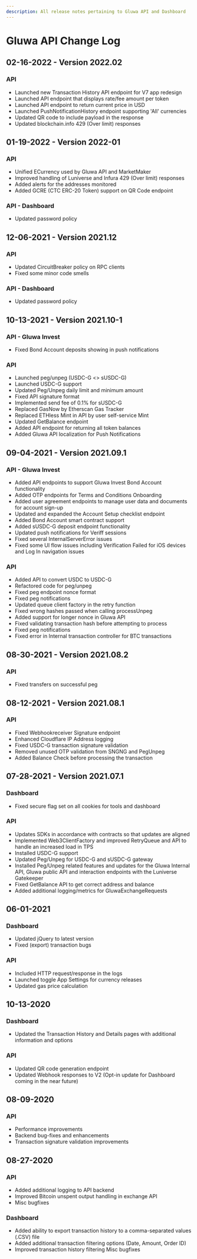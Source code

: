 ```yaml
---
description: All release notes pertaining to Gluwa API and Dashboard
---
```


# Gluwa API Change Log

## 02-16-2022 - Version 2022.02

### API&#x20;

* Launched new Transaction History API endpoint for V7 app redesign
* Launched API endpoint that displays rate/fee amount per token
* Launched API endpoint to return current price in USD&#x20;
* Launched PushNotificationHistory endpoint supporting 'All' currencies
* Updated QR code to include payload in the response&#x20;
* Updated blockchain.info 429 (Over limit) responses

## 01-19-2022 - Version 2022-01

### API&#x20;

* Unified ECurrency used by Gluwa API and MarketMaker&#x20;
* Improved handling of Luniverse and Infura 429 (Over limit) responses&#x20;
* Added alerts for the addresses monitored&#x20;
* Added GCRE (CTC ERC-20 Token) support on QR Code endpoint&#x20;

### API - Dashboard

* Updated password policy

## 12-06-2021 - Version 2021.12

### API&#x20;

* Updated CircuitBreaker policy on RPC clients
* Fixed some minor code smells

### API  - Dashboard

* Updated password policy

## 10-13-2021 - Version 2021.10-1

### API - Gluwa Invest

* Fixed Bond Account deposits showing in push notifications

### API&#x20;

* Launched peg/unpeg (USDC-G <> sUSDC-G)
* Launched USDC-G support&#x20;
* Updated Peg/Unpeg daily limit and minimum amount&#x20;
* Fixed API signature format&#x20;
* Implemented send fee of 0.1% for sUSDC-G&#x20;
* Replaced GasNow by Etherscan Gas Tracker&#x20;
* Replaced ETHless Mint in API by user self-service Mint&#x20;
* Updated GetBalance endpoint
* Added API endpoint for returning all token balances
* Added Gluwa API localization for Push Notifications

## 09-04-2021 - Version 2021.09.1

### API - Gluwa Invest

* Added API endpoints to support Gluwa Invest Bond Account functionality
* Added OTP endpoints for Terms and Conditions Onboarding
* Added user agreement endpoints to manage user data and documents for account sign-up
* Updated and expanded the Account Setup checklist endpoint
* Added Bond Account smart contract support
* Added sUSDC-G deposit endpoint functionality
* Updated push notifications for Veriff sessions
* Fixed several InternalServerError issues
* Fixed some UI flow issues including Verification Failed for iOS devices and Log In navigation issues

### API

* Added API to convert USDC to USDC-G&#x20;
* Refactored code for peg/unpeg&#x20;
* Fixed peg endpoint nonce format&#x20;
* Fixed peg notifications
* Updated queue client factory in the retry function&#x20;
* Fixed wrong hashes passed when calling processUnpeg&#x20;
* Added support for longer nonce in Gluwa API
* Fixed validating transaction hash before attempting to process&#x20;
* Fixed peg notifications&#x20;
* Fixed error in Internal transaction controller for BTC transactions

## 08-30-2021 - Version 2021.08.2

### API

* Fixed transfers on successful peg

## 08-12-2021 - Version 2021.08.1

### API

* Fixed Webhookreceiver Signature endpoint&#x20;
* Enhanced Cloudflare IP Address logging&#x20;
* Fixed USDC-G transaction signature validation&#x20;
* Removed unused OTP validation from SNGNG and PegUnpeg&#x20;
* Added Balance Check before processing the transaction

## 07-28-2021 - Version 2021.07.1

### Dashboard

* Fixed secure flag set on all cookies for tools and dashboard&#x20;

### API

* Updates SDKs in accordance with contracts so that updates are aligned
* Implemented Web3ClientFactory and improved RetryQueue and API to handle an increased load in TPS&#x20;
* Installed USDC-G support&#x20;
* Updated Peg/Unpeg for USDC-G and sUSDC-G gateway
* Installed Peg/Unpeg related features and updates for the Gluwa Internal API, Gluwa public API and interaction endpoints with the Luniverse Gatekeeper
* Fixed GetBalance API to get correct address and balance
* Added additional logging/metrics for GluwaExchangeRequests

## 06-01-2021

### Dashboard

* Updated jQuery to latest version&#x20;
* Fixed (export) transaction bugs&#x20;

### API

* Included HTTP request/response in the logs
* Launched toggle App Settings for currency releases&#x20;
* Updated gas price calculation

## 10-13-2020

### Dashboard

* Updated the Transaction History and Details pages with additional information and options

### API

* Updated QR code generation endpoint&#x20;
* Updated Webhook responses to V2 (Opt-in update for Dashboard coming in the near future)

## 08-09-2020

### API

* Performance improvements
* Backend bug-fixes and enhancements
* Transaction signature validation improvements

## 08-27-2020

### API

* Added additional logging to API backend&#x20;
* Improved Bitcoin unspent output handling in exchange API&#x20;
* Misc bugfixes

### Dashboard

* Added ability to export transaction history to a comma-separated values (.CSV) file&#x20;
* Added additional transaction filtering options (Date, Amount, Order ID)&#x20;
* Improved transaction history filtering Misc bugfixes
